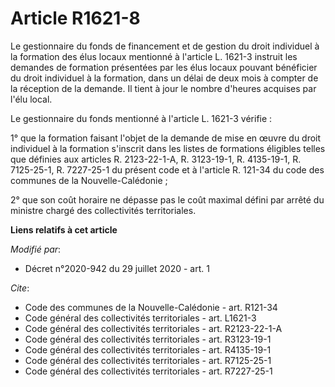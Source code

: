 # Article R1621-8

Le gestionnaire du fonds de financement et de gestion du droit individuel à la formation des élus locaux mentionné à
l'article L. 1621-3 instruit les demandes de formation présentées par les élus locaux pouvant bénéficier du droit individuel
à la formation, dans un délai de deux mois à compter de la réception de la demande. Il tient à jour le nombre d'heures
acquises par l'élu local.

Le gestionnaire du fonds mentionné à l'article L. 1621-3 vérifie :

1° que la formation faisant l'objet de la demande de mise en œuvre du droit individuel à la formation s'inscrit dans les
listes de formations éligibles telles que définies aux articles R. 2123-22-1-A, R. 3123-19-1, R. 4135-19-1, R. 7125-25-1, R.
7227-25-1 du présent code et à l'article R. 121-34 du code des communes de la Nouvelle-Calédonie ;

2° que son coût horaire ne dépasse pas le coût maximal défini par arrêté du ministre chargé des collectivités territoriales.

**Liens relatifs à cet article**

_Modifié par_:

  - Décret n°2020-942 du 29 juillet 2020 - art. 1

_Cite_:

  - Code des communes de la Nouvelle-Calédonie - art. R121-34
  - Code général des collectivités territoriales - art. L1621-3
  - Code général des collectivités territoriales - art. R2123-22-1-A
  - Code général des collectivités territoriales - art. R3123-19-1
  - Code général des collectivités territoriales - art. R4135-19-1
  - Code général des collectivités territoriales - art. R7125-25-1
  - Code général des collectivités territoriales - art. R7227-25-1
